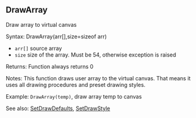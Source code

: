 ## DrawArray

Draw array to virtual canvas

Syntax: DrawArray(arr\[\],size=sizeof arr)

* `arr[]` source array
* `size` size of the array. Must be 54, otherwise exception is raised

Returns: Function always returns 0

Notes: This function draws user array to the virtual canvas. That means it uses all drawing procedures and preset drawing styles.

Example: `DrawArray(temp)`, draw array temp to canvas

See also: [SetDrawDefaults](/api-native-functions/setdrawdefaults.md), [SetDrawStyle](/api-native-functions/setdrawstyle.md)

